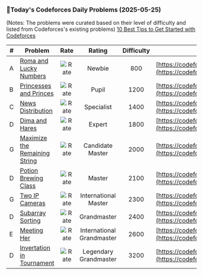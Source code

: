 ### 🌟Today's Codeforces Daily Problems (2025-05-25)
(Notes: The problems were curated based on their level of difficulty and listed from Codeforces's existing problems)
[10 Best Tips to Get Started with Codeforces](https://github.com/ika9810/Codeforces-Daily-Problems/blob/main/10%20Best%20Tips%20to%20Get%20Started%20with%20Codeforces.md)

| # | Problem | Rate| Rating | Difficulty | Contest |
|---| ----- | :--------: | :----------: | :----------: | ---------- |
|A|[Roma and Lucky Numbers](https://codeforces.com/contest/262/problem/A)|![Rate](https://img.shields.io/badge/Newbie-800-lightgrey)|Newbie|800|[https://codeforces.com/contest/262](https://codeforces.com/contest/262)|
|B|[Princesses and Princes](https://codeforces.com/contest/1327/problem/B)|![Rate](https://img.shields.io/badge/Pupil-1200-brightgreen)|Pupil|1200|[https://codeforces.com/contest/1327](https://codeforces.com/contest/1327)|
|C|[News Distribution](https://codeforces.com/contest/1167/problem/C)|![Rate](https://img.shields.io/badge/Specialist-1400-9cf)|Specialist|1400|[https://codeforces.com/contest/1167](https://codeforces.com/contest/1167)|
|D|[Dima and Hares](https://codeforces.com/contest/358/problem/D)|![Rate](https://img.shields.io/badge/Expert-1800-blue)|Expert|1800|[https://codeforces.com/contest/358](https://codeforces.com/contest/358)|
|G|[Maximize the Remaining String](https://codeforces.com/contest/1506/problem/G)|![Rate](https://img.shields.io/badge/Candidate%20Master-2000-blueviolet)|Candidate Master|2000|[https://codeforces.com/contest/1506](https://codeforces.com/contest/1506)|
|D|[Potion Brewing Class](https://codeforces.com/contest/1654/problem/D)|![Rate](https://img.shields.io/badge/Master-2100-orange)|Master|2100|[https://codeforces.com/contest/1654](https://codeforces.com/contest/1654)|
|G|[Two IP Cameras](https://codeforces.com/contest/1346/problem/G)|![Rate](https://img.shields.io/badge/International%20Master-2300-orange)|International Master|2300|[https://codeforces.com/contest/1346](https://codeforces.com/contest/1346)|
|D|[Subarray Sorting](https://codeforces.com/contest/1187/problem/D)|![Rate](https://img.shields.io/badge/Grandmaster-2400-red)|Grandmaster|2400|[https://codeforces.com/contest/1187](https://codeforces.com/contest/1187)|
|E|[Meeting Her](https://codeforces.com/contest/238/problem/E)|![Rate](https://img.shields.io/badge/International%20Grandmaster-2600-red)|International Grandmaster|2600|[https://codeforces.com/contest/238](https://codeforces.com/contest/238)|
|D|[Invertation in Tournament](https://codeforces.com/contest/1268/problem/D)|![Rate](https://img.shields.io/badge/Legendary%20Grandmaster-3200-red)|Legendary Grandmaster|3200|[https://codeforces.com/contest/1268](https://codeforces.com/contest/1268)|
